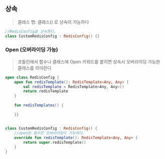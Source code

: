 
## 상속
> 클래스 명: 클래스() 로 상속이 가능하다 

```Kotlin
//RedisConfig을 상속한다.
class CustomRedisConfig : RedisConfig() {}

```


### Open (오버라이딩 가능)
>  코틀린에서 함수나 클래스에 Open 키워드를 붙히면 상속시 오버라이딩 가능한 클래스를 의미한다


```Kotlin  
open class RedisConfig {  
    open fun redisTemplate(): RedisTemplate<Any, Any> {  
        val redisTemplate = RedisTemplate<Any, Any>()  
        return redisTemplate  
    }  
  
    fun redisTemplates() {  
  
    }}  
  
  
class CustomRedisConfig : RedisConfig() {  
	//open된 함수만 오버라이딩이 가능하다.
    override fun redisTemplate(): RedisTemplate<Any, Any> {  
        return super.redisTemplate()  
    }  
}

```